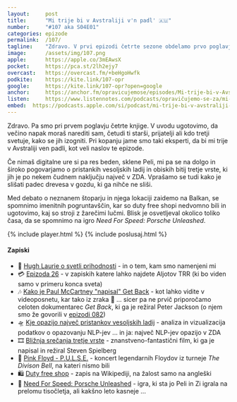 ```yaml
---
layout: 	post
title:  	"Mi trije bi v Avstraliji v'n padl' 🇦🇺"
number: 	"#107 aka S04E01"
categories:	epizode
permalink:	/107/
tagline: 	"Zdravo. V prvi epizodi četrte sezone obdelamo prvo poglavje knjige Zbogom in hvala za vse ribe. In se pogovarjamo o pristankih vesoljskih ladij. Natančneje, ene."
image:		/assets/img/107.png
apple:		https://apple.co/3mEAwsX
pocket:		https://pca.st/2lh2ejy7
overcast:	https://overcast.fm/+beHgoHwfk
podkite:	https://kite.link/107-opr
google:		https://kite.link/107-opr?open=google
anchor:		https://anchor.fm/opravicujemose/episodes/Mi-trije-bi-v-Avstraliji-vn-padl-e1jrqat
listen:		https://www.listennotes.com/podcasts/opravičujemo-se-za/mi-trije-bi-v-avstraliji-vn-RpokX6Nualb/embed/
embed:	https://podcasts.apple.com/si/podcast/mi-trije-bi-v-avstraliji-v-n-padl/id1514750013?i=1000566188022
---
```


Zdravo. Pa smo pri prvem poglavju četrte knjige. V uvodu ugotovimo, da večino napak moraš narediti sam, četudi ti starši, prijatelji ali kdo tretji svetuje, kako se jih izogniti. Pri kopanju jame smo taki eksperti, da bi mi trije v Avstraliji ven padli, kot veli naslov te epizode.

Če nimaš digitalne ure si pa res beden, sklene Peli, mi pa se na dolgo in široko pogovarjamo o pristankih vesoljskih ladij in obiskih bitij tretje vrste, ki jih je po nekem čudnem naključju največ v ZDA. Vprašamo se tudi kako je slišati padec drevesa v gozdu, ki ga nihče ne sliši.

Med debato o neznanem štoparju in njega lokaciji zaidemo na Balkan, se spomnimo imenitnih pogruntavščin, kar so duty free shopi nedvomno bili in ugotovimo, kaj so stroji z žarečimi lučmi. Blisk je osvetljeval okolico toliko časa, da se spomnimo na igro _Need For Speed: Porsche Unleashed_.

{% include player.html %}
{% include poslusaj.html %}

<!--break-->

#### Zapiski

- 🐥 [Hugh Laurie o svetli prihodnosti](https://twitter.com/hughlaurie/status/1521404273782886402) - in o tem, kam smo namenjeni mi
- 💳 [Epizoda 26](/026) - v zapiskih katere lahko najdete Aljotov TRR (ki bo viden samo v primeru konca sveta)
- 🎶 [Kako je Paul McCartney "napisal" Get Back](https://www.youtube.com/watch?v=rUvZA5AYhB4) - kot lahko vidite v videoposnetu, kar tako iz zraka 🤯 ... sicer pa ne prvič priporočamo celoten dokumentarec _Get Back_, ki ga je režiral Peter Jackson (o njem smo že govorili v [epizodi 082](../082))
- 🛸 [Kje opazijo največ pristankov vesoljskih ladij](https://towardsdatascience.com/are-we-alone-in-the-universe-data-analysis-and-data-visualization-of-ufo-sightings-with-r-42d0798679c3) - analiza in vizualizacija podatkov o opazovanju NLP-jev ... in ja: največ NLP-jev opazijo v ZDA
- 🎞 [Bližnja srečanja tretje vrste](https://www.imdb.com/title/tt0075860/) - znanstveno-fantastični film, ki ga je napisal in režiral Steven Spielberg
- 🎸 [Pink Floyd - P.U.L.S.E.](https://www.youtube.com/watch?v=E9Iau_oik-E) - koncert legendarnih Floydov iz turneje _The Divison Bell_, na kateri nismo bili
- 🛍 [Duty free shop](https://en.wikipedia.org/wiki/Duty-free_shop) - zapis na Wikipediji, na žalost samo na angleški
- 🛞 [Need For Speed: Porsche Unleashed](https://en.wikipedia.org/wiki/Need_for_Speed%3A_Porsche_Unleashed) - igra, ki sta jo Peli in Zi igrala na prelomu tisočletja, ali kakšno leto kasneje ...